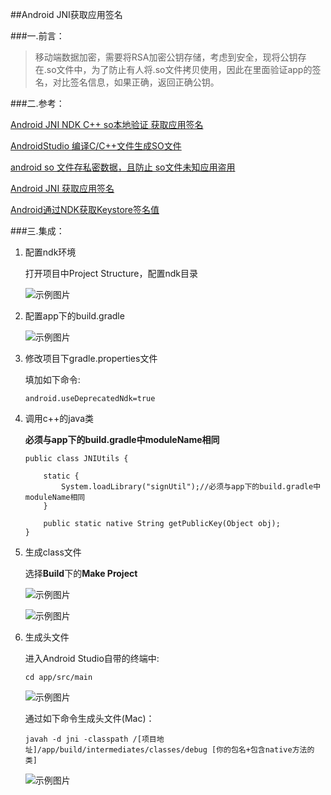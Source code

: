 ##Android JNI获取应用签名

###一.前言：
>移动端数据加密，需要将RSA加密公钥存储，考虑到安全，现将公钥存在.so文件中，为了防止有人将.so文件拷贝使用，因此在里面验证app的签名，对比签名信息，如果正确，返回正确公钥。 

###二.参考：

[Android JNI NDK C++ so本地验证 获取应用签名
](http://www.jianshu.com/p/289c0b227902?utm_campaign=haruki&utm_content=note&utm_medium=reader_share&utm_source=qq)

[AndroidStudio 编译C/C++文件生成SO文件](http://blog.csdn.net/krubo1/article/details/50547681)

[android so 文件存私密数据，且防止 so文件未知应用盗用](http://blog.csdn.net/xx753277/article/details/37567951)

[Android JNI 获取应用签名](http://blog.csdn.net/masonblog/article/details/28095709)

[Android通过NDK获取Keystore签名值](http://blog.csdn.net/chenfeng0104/article/details/21641427)


###三.集成：
1. 配置ndk环境

	打开项目中Project Structure，配置ndk目录
	
	![示例图片](https://github.com/wxmylife/JNI_SignDemo/blob/master/img/1.png)

2. 配置app下的build.gradle

	![示例图片](https://github.com/wxmylife/JNI_SignDemo/blob/master/img/2.png)
	
3. 修改项目下gradle.properties文件

	 填加如下命令:
	
	`android.useDeprecatedNdk=true`


4. 调用c++的java类

	**必须与app下的build.gradle中moduleName相同**
	
	```
	public class JNIUtils {
	
	    static {
	        System.loadLibrary("signUtil");//必须与app下的build.gradle中moduleName相同
	    }
	
	    public static native String getPublicKey(Object obj);
	}
	```

5. 生成class文件

	选择**Build**下的**Make Project**
	
	![示例图片](https://github.com/wxmylife/JNI_SignDemo/blob/master/img/4.png)

	![示例图片](https://github.com/wxmylife/JNI_SignDemo/blob/master/img/7.png)

6. 生成头文件

	进入Android Studio自带的终端中:
		 
	```cd app/src/main```
		 
	![示例图片](https://github.com/wxmylife/JNI_SignDemo/blob/master/img/9.png)
		
	通过如下命令生成头文件(Mac)：
		
	```javah -d jni -classpath /[项目地址]/app/build/intermediates/classes/debug [你的包名+包含native方法的类]```
		
	![示例图片](https://github.com/wxmylife/JNI_SignDemo/blob/master/img/10.png)
